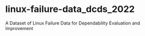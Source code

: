 # linux-failure-data_dcds_2022
A Dataset of Linux Failure Data for Dependability Evaluation and Improvement
